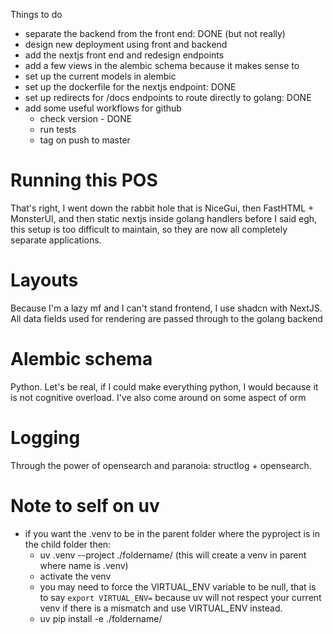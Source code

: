 Things to do
- separate the backend from the front end: DONE (but not really)
- design new deployment using front and backend
- add the nextjs front end and redesign endpoints
- add a few views in the alembic schema because it makes sense to
- set up the current models in alembic
- set up the dockerfile for the nextjs endpoint: DONE
- set up redirects for /docs endpoints to route directly to golang: DONE
- add some useful workflows for github
  - check version - DONE
  - run tests
  - tag on push to master

# Running this POS
That's right, I went down the rabbit hole that is NiceGui, then FastHTML + MonsterUI, and then static nextjs inside golang handlers before I said egh, this setup is too difficult to maintain, so they are now all completely separate applications.

# Layouts
Because I'm a lazy mf and I can't stand frontend, I use shadcn with NextJS. All data fields used for rendering are passed through to the golang backend

# Alembic schema
Python. Let's be real, if I could make everything python, I would because it is not cognitive overload. I've also come around on some aspect of orm

# Logging
Through the power of opensearch and paranoia: structlog + opensearch.

# Note to self on uv
- if you want the .venv to be in the parent folder where the pyproject is in the child folder then:
  - uv .venv --project ./foldername/ (this will create a venv in parent where name is .venv)
  - activate the venv
  - you may need to force the VIRTUAL_ENV variable to be null, that is to say `export VIRTUAL_ENV=` because uv will not respect your current venv if there is a mismatch and use VIRTUAL_ENV instead.
  - uv pip install -e ./foldername/
